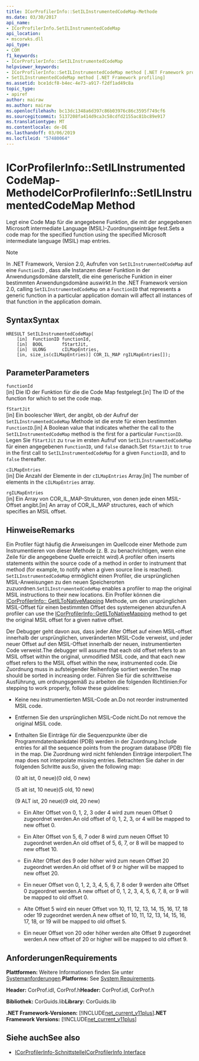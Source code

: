 ```yaml
---
title: ICorProfilerInfo::SetILInstrumentedCodeMap-Methode
ms.date: 03/30/2017
api_name:
- ICorProfilerInfo.SetILInstrumentedCodeMap
api_location:
- mscorwks.dll
api_type:
- COM
f1_keywords:
- ICorProfilerInfo::SetILInstrumentedCodeMap
helpviewer_keywords:
- ICorProfilerInfo::SetILInstrumentedCodeMap method [.NET Framework profiling]
- SetILInstrumentedCodeMap method [.NET Framework profiling]
ms.assetid: bce1dcf8-b4ec-4e73-a917-f2df1ad49c8a
topic_type:
- apiref
author: mairaw
ms.author: mairaw
ms.openlocfilehash: bc13dc1348a6d397c86b03976c86c3595f749cf6
ms.sourcegitcommit: 5137208fa414d9ca3c58cdfd2155ac81bc89e917
ms.translationtype: MT
ms.contentlocale: de-DE
ms.lasthandoff: 03/06/2019
ms.locfileid: "57480064"
---
```

# <a name="icorprofilerinfosetilinstrumentedcodemap-method"></a><span data-ttu-id="1345e-102">ICorProfilerInfo::SetILInstrumentedCodeMap-Methode</span><span class="sxs-lookup"><span data-stu-id="1345e-102">ICorProfilerInfo::SetILInstrumentedCodeMap Method</span></span>
<span data-ttu-id="1345e-103">Legt eine Code Map für die angegebene Funktion, die mit der angegebenen Microsoft intermediate Language (MSIL)-Zuordnungseinträge fest.</span><span class="sxs-lookup"><span data-stu-id="1345e-103">Sets a code map for the specified function using the specified Microsoft intermediate language (MSIL) map entries.</span></span>  
  
> [!NOTE]
>  <span data-ttu-id="1345e-104">In .NET Framework, Version 2.0, Aufrufen von `SetILInstrumentedCodeMap` auf eine `FunctionID` , dass alle Instanzen dieser Funktion in der Anwendungsdomäne darstellt, die eine generische Funktion in einer bestimmten Anwendungsdomäne auswirkt.</span><span class="sxs-lookup"><span data-stu-id="1345e-104">In the .NET Framework version 2.0, calling `SetILInstrumentedCodeMap` on a `FunctionID` that represents a generic function in a particular application domain will affect all instances of that function in the application domain.</span></span>  
  
## <a name="syntax"></a><span data-ttu-id="1345e-105">Syntax</span><span class="sxs-lookup"><span data-stu-id="1345e-105">Syntax</span></span>  
  
```  
HRESULT SetILInstrumentedCodeMap(  
    [in]  FunctionID functionId,  
    [in]  BOOL       fStartJit,  
    [in]  ULONG      cILMapEntries,  
    [in, size_is(cILMapEntries)] COR_IL_MAP rgILMapEntries[]);  
```  
  
## <a name="parameters"></a><span data-ttu-id="1345e-106">Parameter</span><span class="sxs-lookup"><span data-stu-id="1345e-106">Parameters</span></span>  
 `functionId`  
 <span data-ttu-id="1345e-107">[in] Die ID der Funktion für die die Code Map festgelegt.</span><span class="sxs-lookup"><span data-stu-id="1345e-107">[in] The ID of the function for which to set the code map.</span></span>  
  
 `fStartJit`  
 <span data-ttu-id="1345e-108">[in] Ein boolescher Wert, der angibt, ob der Aufruf der `SetILInstrumentedCodeMap` Methode ist die erste für einen bestimmten `FunctionID`.</span><span class="sxs-lookup"><span data-stu-id="1345e-108">[in] A Boolean value that indicates whether the call to the `SetILInstrumentedCodeMap` method is the first for a particular `FunctionID`.</span></span> <span data-ttu-id="1345e-109">Legen Sie `fStartJit` zu `true` im ersten Aufruf von `SetILInstrumentedCodeMap` für einen angegebenen `FunctionID`, und `false` danach.</span><span class="sxs-lookup"><span data-stu-id="1345e-109">Set `fStartJit` to `true` in the first call to `SetILInstrumentedCodeMap` for a given `FunctionID`, and to `false` thereafter.</span></span>  
  
 `cILMapEntries`  
 <span data-ttu-id="1345e-110">[in] Die Anzahl der Elemente in der `cILMapEntries` Array.</span><span class="sxs-lookup"><span data-stu-id="1345e-110">[in] The number of elements in the `cILMapEntries` array.</span></span>  
  
 `rgILMapEntries`  
 <span data-ttu-id="1345e-111">[in] Ein Array von COR_IL_MAP-Strukturen, von denen jede einen MSIL-Offset angibt.</span><span class="sxs-lookup"><span data-stu-id="1345e-111">[in] An array of COR_IL_MAP structures, each of which specifies an MSIL offset.</span></span>  
  
## <a name="remarks"></a><span data-ttu-id="1345e-112">Hinweise</span><span class="sxs-lookup"><span data-stu-id="1345e-112">Remarks</span></span>  
 <span data-ttu-id="1345e-113">Ein Profiler fügt häufig die Anweisungen im Quellcode einer Methode zum Instrumentieren von dieser Methode (z. B. zu benachrichtigen, wenn eine Zeile für die angegebene Quelle erreicht wird).</span><span class="sxs-lookup"><span data-stu-id="1345e-113">A profiler often inserts statements within the source code of a method in order to instrument that method (for example, to notify when a given source line is reached).</span></span> <span data-ttu-id="1345e-114">`SetILInstrumentedCodeMap` ermöglicht einen Profiler, die ursprünglichen MSIL-Anweisungen zu den neuen Speicherorten zuzuordnen.</span><span class="sxs-lookup"><span data-stu-id="1345e-114">`SetILInstrumentedCodeMap` enables a profiler to map the original MSIL instructions to their new locations.</span></span> <span data-ttu-id="1345e-115">Ein Profiler können die [ICorProfilerInfo:: GetILToNativeMapping](../../../../docs/framework/unmanaged-api/profiling/icorprofilerinfo-getiltonativemapping-method.md) Methode, um den ursprünglichen MSIL-Offset für einen bestimmten Offset des systemeigenen abzurufen.</span><span class="sxs-lookup"><span data-stu-id="1345e-115">A profiler can use the [ICorProfilerInfo::GetILToNativeMapping](../../../../docs/framework/unmanaged-api/profiling/icorprofilerinfo-getiltonativemapping-method.md) method to get the original MSIL offset for a given native offset.</span></span>  
  
 <span data-ttu-id="1345e-116">Der Debugger geht davon aus, dass jeder Alter Offset auf einen MSIL-offset innerhalb der ursprünglichen, unveränderten MSIL-Code verweist, und jeder neuer Offset auf den MSIL-Offset innerhalb der neuen, instrumentierten Code verweist.</span><span class="sxs-lookup"><span data-stu-id="1345e-116">The debugger will assume that each old offset refers to an MSIL offset within the original, unmodified MSIL code, and that each new offset refers to the MSIL offset within the new, instrumented code.</span></span> <span data-ttu-id="1345e-117">Die Zuordnung muss in aufsteigender Reihenfolge sortiert werden.</span><span class="sxs-lookup"><span data-stu-id="1345e-117">The map should be sorted in increasing order.</span></span> <span data-ttu-id="1345e-118">Führen Sie für die schrittweise Ausführung, um ordnungsgemäß zu arbeiten die folgenden Richtlinien:</span><span class="sxs-lookup"><span data-stu-id="1345e-118">For stepping to work properly, follow these guidelines:</span></span>  
  
-   <span data-ttu-id="1345e-119">Keine neu instrumentierten MSIL-Code an.</span><span class="sxs-lookup"><span data-stu-id="1345e-119">Do not reorder instrumented MSIL code.</span></span>  
  
-   <span data-ttu-id="1345e-120">Entfernen Sie den ursprünglichen MSIL-Code nicht.</span><span class="sxs-lookup"><span data-stu-id="1345e-120">Do not remove the original MSIL code.</span></span>  
  
-   <span data-ttu-id="1345e-121">Enthalten Sie Einträge für die Sequenzpunkte über die Programmdatenbankdatei (PDB) werden in der Zuordnung.</span><span class="sxs-lookup"><span data-stu-id="1345e-121">Include entries for all the sequence points from the program database (PDB) file in the map.</span></span> <span data-ttu-id="1345e-122">Die Zuordnung wird nicht fehlenden Einträge interpoliert.</span><span class="sxs-lookup"><span data-stu-id="1345e-122">The map does not interpolate missing entries.</span></span> <span data-ttu-id="1345e-123">Betrachten Sie daher in der folgenden Schritte aus:</span><span class="sxs-lookup"><span data-stu-id="1345e-123">So, given the following map:</span></span>  
  
     <span data-ttu-id="1345e-124">(0 alt ist, 0 neue)</span><span class="sxs-lookup"><span data-stu-id="1345e-124">(0 old, 0 new)</span></span>  
  
     <span data-ttu-id="1345e-125">(5 alt ist, 10 neue)</span><span class="sxs-lookup"><span data-stu-id="1345e-125">(5 old, 10 new)</span></span>  
  
     <span data-ttu-id="1345e-126">(9 ALT ist, 20 neue)</span><span class="sxs-lookup"><span data-stu-id="1345e-126">(9 old, 20 new)</span></span>  
  
    -   <span data-ttu-id="1345e-127">Ein Alter Offset von 0, 1, 2, 3 oder 4 wird zum neuen Offset 0 zugeordnet werden.</span><span class="sxs-lookup"><span data-stu-id="1345e-127">An old offset of 0, 1, 2, 3, or 4 will be mapped to new offset 0.</span></span>  
  
    -   <span data-ttu-id="1345e-128">Ein Alter Offset von 5, 6, 7 oder 8 wird zum neuen Offset 10 zugeordnet werden.</span><span class="sxs-lookup"><span data-stu-id="1345e-128">An old offset of 5, 6, 7, or 8 will be mapped to new offset 10.</span></span>  
  
    -   <span data-ttu-id="1345e-129">Ein Alter Offset des 9 oder höher wird zum neuen Offset 20 zugeordnet werden.</span><span class="sxs-lookup"><span data-stu-id="1345e-129">An old offset of 9 or higher will be mapped to new offset 20.</span></span>  
  
    -   <span data-ttu-id="1345e-130">Ein neuer Offset von 0, 1, 2, 3, 4, 5, 6, 7, 8 oder 9 werden alte Offset 0 zugeordnet werden.</span><span class="sxs-lookup"><span data-stu-id="1345e-130">A new offset of 0, 1, 2, 3, 4, 5, 6, 7, 8, or 9 will be mapped to old offset 0.</span></span>  
  
    -   <span data-ttu-id="1345e-131">Alte Offset 5 wird ein neuer Offset von 10, 11, 12, 13, 14, 15, 16, 17, 18 oder 19 zugeordnet werden.</span><span class="sxs-lookup"><span data-stu-id="1345e-131">A new offset of 10, 11, 12, 13, 14, 15, 16, 17, 18, or 19 will be mapped to old offset 5.</span></span>  
  
    -   <span data-ttu-id="1345e-132">Ein neuer Offset von 20 oder höher werden alte Offset 9 zugeordnet werden.</span><span class="sxs-lookup"><span data-stu-id="1345e-132">A new offset of 20 or higher will be mapped to old offset 9.</span></span>  
  
## <a name="requirements"></a><span data-ttu-id="1345e-133">Anforderungen</span><span class="sxs-lookup"><span data-stu-id="1345e-133">Requirements</span></span>  
 <span data-ttu-id="1345e-134">**Plattformen:** Weitere Informationen finden Sie unter [Systemanforderungen](../../../../docs/framework/get-started/system-requirements.md).</span><span class="sxs-lookup"><span data-stu-id="1345e-134">**Platforms:** See [System Requirements](../../../../docs/framework/get-started/system-requirements.md).</span></span>  
  
 <span data-ttu-id="1345e-135">**Header:** CorProf.idl, CorProf.h</span><span class="sxs-lookup"><span data-stu-id="1345e-135">**Header:** CorProf.idl, CorProf.h</span></span>  
  
 <span data-ttu-id="1345e-136">**Bibliothek:** CorGuids.lib</span><span class="sxs-lookup"><span data-stu-id="1345e-136">**Library:** CorGuids.lib</span></span>  
  
 <span data-ttu-id="1345e-137">**.NET Framework-Versionen:** [!INCLUDE[net_current_v11plus](../../../../includes/net-current-v11plus-md.md)]</span><span class="sxs-lookup"><span data-stu-id="1345e-137">**.NET Framework Versions:** [!INCLUDE[net_current_v11plus](../../../../includes/net-current-v11plus-md.md)]</span></span>  
  
## <a name="see-also"></a><span data-ttu-id="1345e-138">Siehe auch</span><span class="sxs-lookup"><span data-stu-id="1345e-138">See also</span></span>
- [<span data-ttu-id="1345e-139">ICorProfilerInfo-Schnittstelle</span><span class="sxs-lookup"><span data-stu-id="1345e-139">ICorProfilerInfo Interface</span></span>](../../../../docs/framework/unmanaged-api/profiling/icorprofilerinfo-interface.md)
